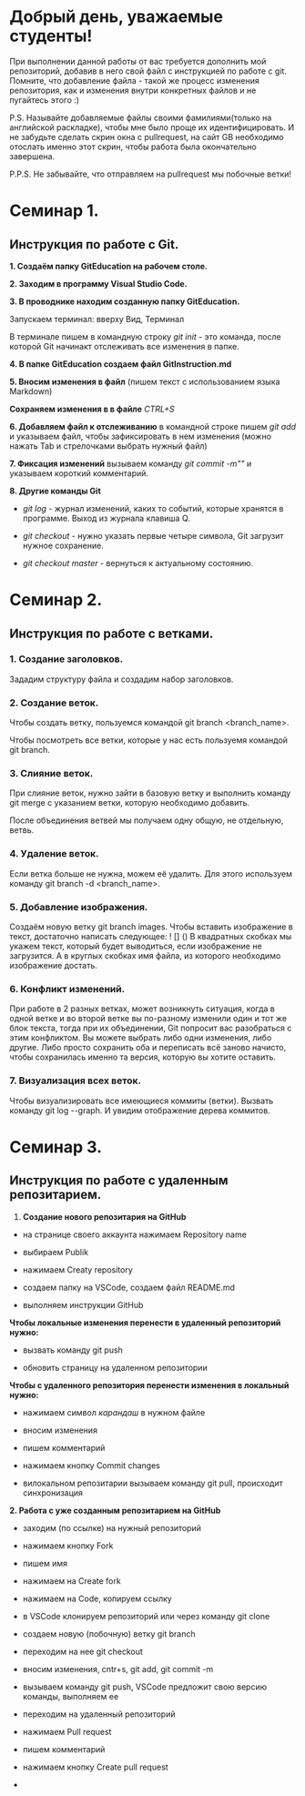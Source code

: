 # Добрый день, уважаемые студенты! 
  При выполнении данной работы от вас требуется дополнить мой репозиторий, добавив в него свой файл с инструкцией по работе с git. Помните, что добавление файла - такой же процесс изменения репозитория, как и изменения внутри конкретных файлов и не пугайтесь этого :)

  P.S. Называйте добавляемые файлы своими фамилиями(только на английской раскладке), чтобы мне было проще их идентифицировать. И не забудьте сделать скрин окна с pullrequest, на сайт GB необходимо отослать именно этот скрин, чтобы работа была окончательно завершена.

  P.P.S. Не забывайте, что отправляем на pullrequest мы побочные ветки!

  # Семинар 1.

## Инструкция по работе с Git.

**1. Создаём папку GitEducation на рабочем столе.**

**2. Заходим в программу Visual Studio Code.**

**3. В проводнике находим созданную папку GitEducation.**

Запускаем терминал: вверху Вид, Терминал

В терминале пишем в командную строку *git init* - это команда, после которой Git начинакт отслеживать все изменения в папке.

**4. В папке GitEducation создаем файл GitInstruction.md**

**5. Вносим изменения в файл** (пишем текст с использованием языка Markdown)

**Сохраняем изменения в в файле** *CTRL+S* 

**6. Добавляем файл к отслеживанию** в командной строке пишем *git add* и указываем файл, чтобы зафиксировать в нем изменения (можно нажать Tab и стрелочками выбрать нужный файл)

**7. Фиксация изменений** вызываем команду *git commit -m""* и указываем короткий комментарий.

**8. Другие команды Git**

* *git log* - журнал изменений, каких то событий, которые хранятся в программе. Выход из журнала клавиша Q.

* *git checkout* - нужно указать первые четыре символа, Git загрузит нужное сохранение.

* *git checkout master* - вернуться к актуальному состоянию.

# Семинар 2.

## Инструкция по работе с ветками.

### 1. Создание заголовков.

Зададим структуру файла и создадим 
набор заголовков.

### 2. Создание веток.

Чтобы создать ветку, пользуемся командой git branch <branch_name>.

Чтобы посмотреть все ветки, которые у нас есть пользуемя командой git branch.

### 3. Слияние веток.

При слияние веток, нужно зайти в базовую ветку и  выполнить команду git merge с указанием ветки, которую необходимо добавить.

После объединения ветвей
мы получаем одну общую, не отдельную, ветвь.

### 4. Удаление веток.

Если ветка больше не нужна, можем её удалить. Для этого используем команду git branch -d <branch_name>.

### 5. Добавление изображения.

Создаём новую ветку git branch
images.
Чтобы вставить изображение в текст, достаточно написать следующее:
! [] () В квадратных скобках мы укажем текст, который будет выводиться, если изображение не
загрузится. А в круглых скобках имя файла, из которого необходимо изображение достать.

### 6. Конфликт изменений.

При работе в 2 разных ветках, может возникнуть ситуация, когда в одной ветке и во второй
ветке вы по-разному изменили один и тот же блок текста, тогда при их объединении, Git
попросит вас разобраться с этим конфликтом. Вы можете выбрать либо одни изменения, либо
другие. Либо просто сохранить оба и переписать всё заново начисто, чтобы сохранилась
именно та версия, которую вы хотите оставить. 

### 7. Визуализация всех веток.

Чтобы визуализировать все имеющиеся коммиты (ветки). Вызвать команду git log --graph. И увидим  отображение дерева
коммитов.

# Семинар 3.

## Инструкция по работе с удаленным репозитарием.

1. **Создание нового репозитария на GitHub**

- на странице своего аккаунта нажимаем Repository name

- выбираем Publik

- нажимаем Creaty repository

- создаем папку на VSCode, создаем файл README.md

- выполняем инструкции GitHub

**Чтобы локальные изменения перенести в удаленный репозиторий нужно:**

- вызвать команду git push

- обновить страницу на удаленном репозитории

**Чтобы с удаленного репозитория перенести изменения в локальный нужно:**

- нажимаем символ *карандаш* в нужном файле

- вносим изменения

- пишем комментарий

- нажимаем кнопку Commit changes

- вилокальном репозитарии вызываем команду git pull, происходит синхронизация

**2. Работа с уже созданным репозитарием на GitHub**

- заходим (по ссылке) на нужный репозиторий

- нажимаем кнопку Fork

- пишем имя

- нажимаем на Create fork

- нажимаем на Code, копируем ссылку

- в VSCode клонируем репозиторий или через команду git clone

- создаем новую (побочную) ветку git branch <name>

- переходим на нее git checkout <name>

- вносим изменения, cntr+s, git add, git commit -m

- вызываем команду git push, VSCode предложит свою версию команды, выполняем ее

- переходим на удаленный репозиторий

- нажимаем Pull request

- пишем комментарий

- нажимаем кнопку Create pull request

-
